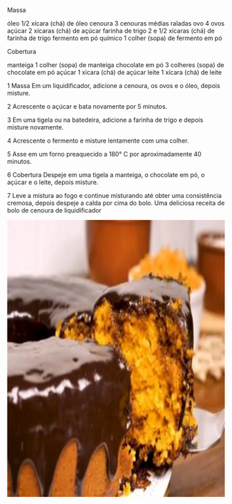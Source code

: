 Massa

óleo
1/2 xícara (chá) de óleo
cenoura
3 cenouras médias raladas
ovo
4 ovos
açúcar
2 xícaras (chá) de açúcar
farinha de trigo
2 e 1/2 xícaras (chá) de farinha de trigo
fermento em pó químico
1 colher (sopa) de fermento em pó


Cobertura

manteiga
1 colher (sopa) de manteiga
chocolate em pó
3 colheres (sopa) de chocolate em pó
açúcar
1 xícara (chá) de açúcar
leite
1 xícara (chá) de leite


1
Massa
Em um liquidificador, adicione a cenoura, os ovos e o óleo, depois misture.

2
Acrescente o açúcar e bata novamente por 5 minutos.

3
Em uma tigela ou na batedeira, adicione a farinha de trigo e depois misture novamente.

4
Acrescente o fermento e misture lentamente com uma colher.

5
Asse em um forno preaquecido a 180° C por aproximadamente 40 minutos.

6
Cobertura
Despeje em uma tigela a manteiga, o chocolate em pó, o açúcar e o leite, depois misture.

7
Leve a mistura ao fogo e continue misturando até obter uma consistência cremosa, depois despeje a calda por cima do bolo.
Uma deliciosa receita de bolo de cenoura de liquidificador


<img src="imagembolo.jpg" alt="440" height="640">


